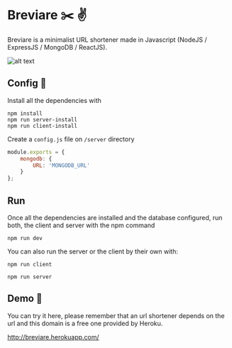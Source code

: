 # Breviare ✂️ ✌️

Breviare is a minimalist URL shortener made in Javascript (NodeJS / ExpressJS / MongoDB / ReactJS).

![alt text](https://i.imgur.com/552dVwc.png)

## Config 💾

Install all the dependencies with
```
npm install
npm run server-install
npm run client-install
```

Create a ```config.js``` file on ```/server``` directory

```javascript
module.exports = {
	mongodb: {
		URL: 'MONGODB_URL'
	}
};
```

## Run

Once all the dependencies are installed and the database configured, run both, the client and server with the npm command
```
npm run dev
```

You can also run the server or the client by their own with:
```
npm run client
```

```
npm run server
```

## Demo 🔧

You can try it here, please remember that an url shortener depends on the url and this domain is a free one provided by Heroku.

http://breviare.herokuapp.com/
